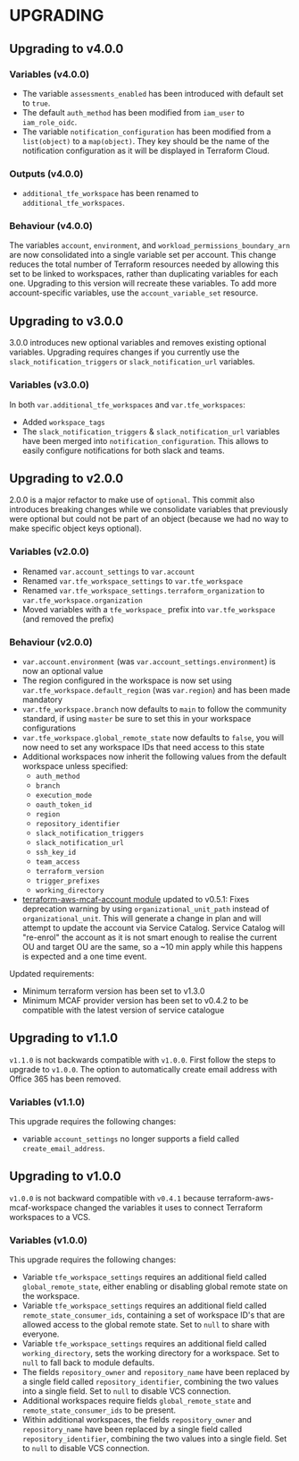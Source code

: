 # UPGRADING

## Upgrading to v4.0.0

### Variables (v4.0.0)
- The variable `assessments_enabled` has been introduced with default set to `true`.
- The default `auth_method` has been modified from `iam_user` to `iam_role_oidc`.
- The variable `notification_configuration` has been modified from a `list(object)` to a `map(object)`. They key should be the name of the notification configuration as it will be displayed in Terraform Cloud.

### Outputs (v4.0.0)
- `additional_tfe_workspace` has been renamed to `additional_tfe_workspaces`.

### Behaviour (v4.0.0)

The variables `account`, `environment`, and `workload_permissions_boundary_arn` are now consolidated into a single variable set per account. 
This change reduces the total number of Terraform resources needed by allowing this set to be linked to workspaces, rather than duplicating variables for each one. 
Upgrading to this version will recreate these variables.
To add more account-specific variables, use the `account_variable_set` resource.

## Upgrading to v3.0.0

3.0.0 introduces new optional variables and removes existing optional variables. Upgrading requires changes if you currently use the `slack_notification_triggers` or `slack_notification_url` variables.

### Variables (v3.0.0)

In both `var.additional_tfe_workspaces` and `var.tfe_workspaces`:

- Added `workspace_tags`
- The `slack_notification_triggers` & `slack_notification_url` variables have been merged into `notification_configuration`. This allows to easily configure notifications for both slack and teams.

## Upgrading to v2.0.0

2.0.0 is a major refactor to make use of `optional`. This commit also introduces breaking changes while we consolidate variables that previously were optional but could not be part of an object (because we had no way to make specific object keys optional).

### Variables (v2.0.0)

- Renamed `var.account_settings` to `var.account`
- Renamed `var.tfe_workspace_settings` to `var.tfe_workspace`
- Renamed `var.tfe_workspace_settings.terraform_organization` to `var.tfe_workspace.organization`
- Moved variables with a `tfe_workspace_` prefix into `var.tfe_workspace` (and removed the prefix)

### Behaviour (v2.0.0)

- `var.account.environment` (was `var.account_settings.environment`) is now an optional value
- The region configured in the workspace is now set using `var.tfe_workspace.default_region` (was `var.region`) and has been made mandatory
- `var.tfe_workspace.branch` now defaults to `main` to follow the community standard, if using `master` be sure to set this in your workspace configurations
- `var.tfe_workspace.global_remote_state` now defaults to `false`, you will now need to set any workspace IDs that need access to this state
- Additional workspaces now inherit the following values from the default workspace unless specified:
  - `auth_method`
  - `branch`
  - `execution_mode`
  - `oauth_token_id`
  - `region`
  - `repository_identifier`
  - `slack_notification_triggers`
  - `slack_notification_url`
  - `ssh_key_id`
  - `team_access`
  - `terraform_version`
  - `trigger_prefixes`
  - `working_directory`
- [terraform-aws-mcaf-account module](https://github.com/schubergphilis/terraform-aws-mcaf-account) updated to v0.5.1: Fixes deprecation warning by using `organizational_unit_path` instead of `organizational_unit`. This will generate a change in plan and will attempt to update the account via Service Catalog. Service Catalog will "re-enrol" the account as it is not smart enough to realise the current OU and target OU are the same, so a ~10 min apply while this happens is expected and a one time event.

Updated requirements:

- Minimum terraform version has been set to v1.3.0
- Minimum MCAF provider version has been set to v0.4.2 to be compatible with the latest version of service catalogue

## Upgrading to v1.1.0

`v1.1.0` is not backwards compatible with `v1.0.0`. First follow the steps to upgrade to `v1.0.0`. The option to automatically create email address with Office 365 has been removed. 

### Variables (v1.1.0)
This upgrade requires the following changes:

- variable `account_settings` no longer supports a field called `create_email_address`.

## Upgrading to v1.0.0

`v1.0.0` is not backward compatible with `v0.4.1` because terraform-aws-mcaf-workspace changed the variables it uses to connect Terraform workspaces to a VCS. 

### Variables (v1.0.0)
This upgrade requires the following changes:

- Variable `tfe_workspace_settings` requires an additional field called `global_remote_state`, either enabling or disabling global remote state on the workspace.
- Variable `tfe_workspace_settings` requires an additional field called `remote_state_consumer_ids`, containing a set of workspace ID's that are allowed access to the global remote state. Set to `null` to share with everyone.
- Variable `tfe_workspace_settings` requires an additional field called `working_directory`, sets the working directory for a workspace. Set to `null` to fall back to module defaults.
- The fields `repository_owner` and `repository_name` have been replaced by a single field called `repository_identifier`, combining the two values into a single field. Set to `null` to disable VCS connection.
- Additional workspaces require fields `global_remote_state` and `remote_state_consumer_ids` to be present.
- Within additional workspaces, the fields `repository_owner` and `repository_name` have been replaced by a single field called `repository_identifier`, combining the two values into a single field. Set to `null` to disable VCS connection.
